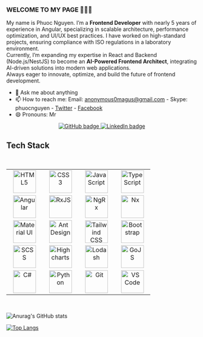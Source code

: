 ### WELCOME TO MY PAGE 👋👋👋


My name is Phuoc Nguyen. I’m a **Frontend Developer** with nearly 5 years of experience in Angular, specializing in scalable architecture, performance optimization, and UI/UX best practices. I have worked on high-standard projects, ensuring compliance with ISO regulations in a laboratory environment.<br>
Currently, I’m expanding my expertise in React and Backend (Node.js/NestJS) to become an **AI-Powered Frontend Architect**, integrating AI-driven solutions into modern web applications.<br>
Always eager to innovate, optimize, and build the future of frontend development.<br>

- 💬 Ask me about anything
- 📫 How to reach me: Email: anonymous0magus@gmail.com - Skype: phuocnguyen - [Twitter]() - [Facebook](https://facebook.com)
- 😄 Pronouns: Mr

<p align="center">
  <a href="https://github.com/phuocnguyen210495?tab=followers" target="_blank" rel="noopener noreferrer">
    <img src="https://img.shields.io/github/followers/phuocnguyen210495?label=Followers&logo=GitHub&style=for-the-badge" alt="GitHub badge" />
  </a>
  <a href="https://www.linkedin.com/in/phuoc-nguyen-le-xuan-5200931347021041995/" target="_blank" rel="noopener noreferrer">
    <img src="https://img.shields.io/badge/LinkedIn-Connect-blue?style=for-the-badge&logo=linkedin" alt="LinkedIn badge" />
  </a>
</p>

## Tech Stack

<br>
<table>
   <tbody>
      <tr>
         <td align="center" width="20%">
            <img height=60px alt="HTML5" src="https://upload.wikimedia.org/wikipedia/commons/6/61/HTML5_logo_and_wordmark.svg"> 
         </td>
         <td align="center" width="20%">
            <img height=60px alt="CSS3" src="https://upload.wikimedia.org/wikipedia/commons/d/d5/CSS3_logo_and_wordmark.svg"> 
         </td>
         <td align="center" width="20%">
            <img height=60px alt="JavaScript" src="https://upload.wikimedia.org/wikipedia/commons/6/6a/JavaScript-logo.png"> 
         </td>
         <td align="center" width="20%">
            <img height=60px alt="TypeScript" src="https://upload.wikimedia.org/wikipedia/commons/4/4c/Typescript_logo_2020.svg"> 
         </td>
      </tr>
      <tr>
         <td align="center" width="20%">
            <img height=60px alt="Angular" src="https://angular.io/assets/images/logos/angular/angular.svg"> 
         </td>
         <td align="center" width="20%">
            <img height=60px alt="RxJS" src="https://rxjs.dev/generated/images/marketing/home/Rx_Logo-512-512.png"> 
         </td>
         <td align="center" width="20%">
            <img height=60px alt="NgRx" src="https://ngrx.io/assets/images/badge.svg"> 
         </td>
         <td align="center" width="20%">
            <img height=60px alt="Nx" src="https://nx.dev/documentation/shared/img/nx-logo.png"> 
         </td>
      </tr>
      <tr>
         <td align="center" width="20%">
            <img height=60px alt="Material UI" src="https://mui.com/static/logo.png"> 
         </td>
         <td align="center" width="20%">
            <img height=60px alt="Ant Design" src="https://ant.design/static/logo.svg"> 
         </td>
         <td align="center" width="20%">
            <img height=60px alt="Tailwind CSS" src="https://upload.wikimedia.org/wikipedia/commons/d/d5/Tailwind_CSS_Logo.svg"> 
         </td>
         <td align="center" width="20%">
            <img height=60px alt="Bootstrap" src="https://upload.wikimedia.org/wikipedia/commons/b/b2/Bootstrap_logo.svg"> 
         </td>
      </tr>
      <tr>
         <td align="center" width="20%">
            <img height=60px alt="SCSS" src="https://sass-lang.com/assets/img/logos/logo.svg"> 
         </td>
         <td align="center" width="20%">
            <img height=60px alt="Highcharts" src="https://www.highcharts.com/media/highsoft/logo/Highcharts_Logo_Blue.svg"> 
         </td>
         <td align="center" width="20%">
            <img height=60px alt="Lodash" src="https://lodash.com/assets/img/lodash.svg"> 
         </td>
         <td align="center" width="20%">
            <img height=60px alt="GoJS" src="https://gojs.net/latest/images/go-logo.svg"> 
         </td>
      </tr>
      <tr>
         <td align="center" width="20%">
            <img height=60px alt="C#" src="https://upload.wikimedia.org/wikipedia/commons/4/4f/Csharp_Logo.png"> 
         </td>
         <td align="center" width="20%">
            <img height=60px alt="Python" src="https://upload.wikimedia.org/wikipedia/commons/c/c3/Python-logo-notext.svg"> 
         </td>
         <td align="center" width="20%">
            <img height=60px alt="Git" src="https://git-scm.com/images/logos/downloads/Git-Logo-2Color.png"> 
         </td>
         <td align="center" width="20%">
            <img height=60px alt="VS Code" src="https://upload.wikimedia.org/wikipedia/commons/9/9a/Visual_Studio_Code_1.35_icon.svg"> 
         </td>
      </tr>
   </tbody>
</table>
<br>

![Anurag's GitHub stats](https://github-readme-stats.vercel.app/api?username=Philliphades&show_icons=true&theme=dracula)

[![Top Langs](https://github-readme-stats.vercel.app/api/top-langs/?username=Philliphades&layout=compact)](https://github.com/anuraghazra/github-readme-stats)
